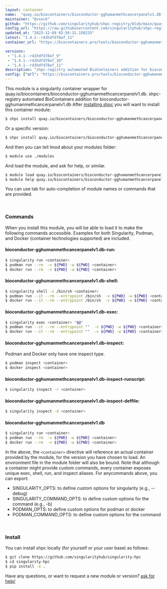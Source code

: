 ```yaml
---
layout: container
name:  "quay.io/biocontainers/bioconductor-gghumanmethcancerpanelv1.db"
maintainer: "@vsoch"
github: "https://github.com/singularityhub/shpc-registry/blob/main/quay.io/biocontainers/bioconductor-gghumanmethcancerpanelv1.db/container.yaml"
config_url: "https://raw.githubusercontent.com/singularityhub/shpc-registry/main/quay.io/biocontainers/bioconductor-gghumanmethcancerpanelv1.db/container.yaml"
updated_at: "2023-12-09 02:56:32.150233"
latest: "1.4.1--r43hdfd78af_11"
container_url: "https://biocontainers.pro/tools/bioconductor-gghumanmethcancerpanelv1.db"

versions:
 - "1.4.1--r41hdfd78af_9"
 - "1.4.1--r42hdfd78af_10"
 - "1.4.1--r43hdfd78af_11"
description: "shpc-registry automated BioContainers addition for bioconductor-gghumanmethcancerpanelv1.db"
config: {"url": "https://biocontainers.pro/tools/bioconductor-gghumanmethcancerpanelv1.db", "maintainer": "@vsoch", "description": "shpc-registry automated BioContainers addition for bioconductor-gghumanmethcancerpanelv1.db", "latest": {"1.4.1--r43hdfd78af_11": "sha256:3318953e43ba43b729cc8474bfb6835e53e48d69531130c1258e8a25f1d170eb"}, "tags": {"1.4.1--r41hdfd78af_9": "sha256:4f26d92cafe0dac833df9a49c0b90e65423f48cbee9b8cf82abbf30498151495", "1.4.1--r42hdfd78af_10": "sha256:7ebfdfa2d7177c31308936e2e51ff394cef4d46f723eb5cb2652224538faa788", "1.4.1--r43hdfd78af_11": "sha256:3318953e43ba43b729cc8474bfb6835e53e48d69531130c1258e8a25f1d170eb"}, "docker": "quay.io/biocontainers/bioconductor-gghumanmethcancerpanelv1.db"}
---
```


This module is a singularity container wrapper for quay.io/biocontainers/bioconductor-gghumanmethcancerpanelv1.db.
shpc-registry automated BioContainers addition for bioconductor-gghumanmethcancerpanelv1.db
After [installing shpc](#install) you will want to install this container module:


```bash
$ shpc install quay.io/biocontainers/bioconductor-gghumanmethcancerpanelv1.db
```

Or a specific version:

```bash
$ shpc install quay.io/biocontainers/bioconductor-gghumanmethcancerpanelv1.db:1.4.1--r43hdfd78af_11
```

And then you can tell lmod about your modules folder:

```bash
$ module use ./modules
```

And load the module, and ask for help, or similar.

```bash
$ module load quay.io/biocontainers/bioconductor-gghumanmethcancerpanelv1.db/1.4.1--r43hdfd78af_11
$ module help quay.io/biocontainers/bioconductor-gghumanmethcancerpanelv1.db/1.4.1--r43hdfd78af_11
```

You can use tab for auto-completion of module names or commands that are provided.

<br>

### Commands

When you install this module, you will be able to load it to make the following commands accessible.
Examples for both Singularity, Podman, and Docker (container technologies supported) are included.

#### bioconductor-gghumanmethcancerpanelv1.db-run:

```bash
$ singularity run <container>
$ podman run --rm  -v ${PWD} -w ${PWD} <container>
$ docker run --rm  -v ${PWD} -w ${PWD} <container>
```

#### bioconductor-gghumanmethcancerpanelv1.db-shell:

```bash
$ singularity shell -s /bin/sh <container>
$ podman run --it --rm --entrypoint /bin/sh  -v ${PWD} -w ${PWD} <container>
$ docker run --it --rm --entrypoint /bin/sh  -v ${PWD} -w ${PWD} <container>
```

#### bioconductor-gghumanmethcancerpanelv1.db-exec:

```bash
$ singularity exec <container> "$@"
$ podman run --it --rm --entrypoint ""  -v ${PWD} -w ${PWD} <container> "$@"
$ docker run --it --rm --entrypoint ""  -v ${PWD} -w ${PWD} <container> "$@"
```

#### bioconductor-gghumanmethcancerpanelv1.db-inspect:

Podman and Docker only have one inspect type.

```bash
$ podman inspect <container>
$ docker inspect <container>
```

#### bioconductor-gghumanmethcancerpanelv1.db-inspect-runscript:

```bash
$ singularity inspect -r <container>
```

#### bioconductor-gghumanmethcancerpanelv1.db-inspect-deffile:

```bash
$ singularity inspect -d <container>
```



#### bioconductor-gghumanmethcancerpanelv1.db

```bash
$ singularity run <container>
$ podman run --rm  -v ${PWD} -w ${PWD} <container>
$ docker run --rm  -v ${PWD} -w ${PWD} <container>
```


In the above, the `<container>` directive will reference an actual container provided
by the module, for the version you have chosen to load. An environment file in the
module folder will also be bound. Note that although a container
might provide custom commands, every container exposes unique exec, shell, run, and
inspect aliases. For anycommands above, you can export:

 - SINGULARITY_OPTS: to define custom options for singularity (e.g., --debug)
 - SINGULARITY_COMMAND_OPTS: to define custom options for the command (e.g., -b)
 - PODMAN_OPTS: to define custom options for podman or docker
 - PODMAN_COMMAND_OPTS: to define custom options for the command

<br>

### Install

You can install shpc locally (for yourself or your user base) as follows:

```bash
$ git clone https://github.com/singularityhub/singularity-hpc
$ cd singularity-hpc
$ pip install -e .
```

Have any questions, or want to request a new module or version? [ask for help!](https://github.com/singularityhub/singularity-hpc/issues)